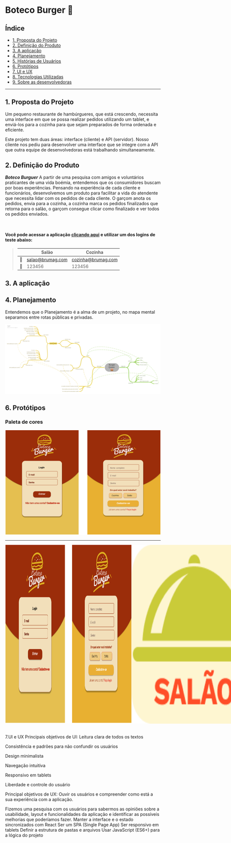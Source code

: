 # Boteco Burger :hamburger:

## Índice

- [1. Proposta do Projeto](#proposta-do-produto)
- [2. Definição do Produto](#definição-do-produto)
- [3. A aplicação](#aplicacao)
- [4. Planejamento](#planejamento)
- [5. Histórias de Usuários](#histórias-de-usuários)
- [6. Protótipos](#art-protótipos)
- [7. UI e UX](#UI-UX)
- [8. Tecnologias Utilizadas](#robot-tecnologias-utilizadas)
- [9. Sobre as desenvolvedoras](#desenvolvedoras)

---

## 1. Proposta do Projeto
Um pequeno restaurante de hambúrgueres, que está crescendo, necessita uma interface em que se possa realizar pedidos utilizando um tablet, e enviá-los para a cozinha para que sejam preparados de forma ordenada e eficiente.

Este projeto tem duas áreas: interface (cliente) e API (servidor). Nosso cliente nos pediu para desenvolver uma interface que se integre com a API que outra equipe de desenvolvedoras está trabalhando simultaneamente.

## 2. Definição do Produto
**_Boteco Burguer_** A partir de uma pesquisa com amigos e voluntários praticantes de uma vida boémia, entendemos que os consumidores buscam por boas experiências. Pensando na experiência de cada cliente e funcionários, desenvolvemos um produto para facilitar a vida do atendente que necessita lidar com os pedidos de cada cliente. O garçom anota os pedidos, envia para a cozinha, a cozinha marca os pedidos finalizados que retorna para o salão, o garçom consegue clicar como finalizado e ver todos os pedidos enviados.


<br/>
<h4> Você pode acessar a aplicação <a href="">clicando aqui</a> e utilizar um dos logins de teste abaixo:</h4>


  
  
  
> |      |          Salão          |      Cozinha            |
> |------|-------------------------|-------------------------|
> |  📨  |     salao@brumag.com    |    cozinha@brumag.com	 |
> |  🔐  |         123456          |         123456          |

  
## 3. A aplicação



## 4. Planejamento
Entendemos que o Planejamento é a alma de um projeto, no mapa mental separamos entre rotas públicas e privadas.
<p align='center'>
<img src='src/img/Mapa mental.png' widht='20%'> 
</p>

## 6. Protótipos 

### Paleta de cores

<p align='center'>
<img src='src/img/login.png' widht='20%'> 
</p>

---



<div align="center" style="display: flex">
  <img alt="prototipo-login" height="580" width="410" src="./src/img/login.png">
  <img alt="prototipo-salao" height="580" width="410" src="./src/img/salao.png"><br><br>
  
  <img alt="prototipo-salao" height="600" width="750" src="./src/img/cozinha.png">
</div>



<!-- <p align='center'>
<img src='src/img/login.png' widht='20%'> 
</p>
 -->



<!-- 
- [5. Histórias de Usuários](#histórias-de-usuários)

- [7. UI e UX](#UI-UX)
- [8. Tecnologias Utilizadas](#robot-tecnologias-utilizadas)
- [9. Sobre as desenvolvedoras](#desenvolvedoras) -->


7.UI e UX
Principais objetivos de UI:
Leitura clara de todos os textos

Consistência e padrões para não confundir os usuários

Design minimalista

Navegação intuitiva

Responsivo em tablets

Liberdade e controle do usuário

Principal objetivos de UX:
Ouvir os usuários e compreender como está a sua experiência com a aplicação.

Fizemos uma pesquisa com os usuários para sabermos as opiniões sobre a usabilidade, layout e funcionalidades da aplicação e identificar as possíveis melhorias que poderíamos fazer.
Manter a interface e o estado sincronizados com React
Ser um SPA (Single Page App)
Ser responsivo em tablets
Definir a estrutura de pastas e arquivos
Usar JavaScript (ES6+) para a lógica do projeto
